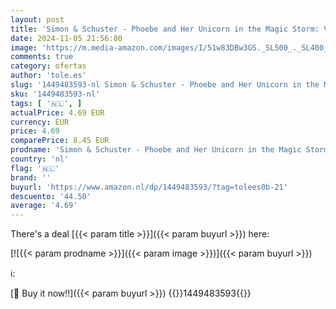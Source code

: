 ```yaml
---
layout: post
title: 'Simon & Schuster - Phoebe and Her Unicorn in the Magic Storm: Volume 6'
date: 2024-11-05 21:56:00
image: 'https://m.media-amazon.com/images/I/51w83DBw3GS._SL500_._SL400_.jpg'
comments: true
category: ofertas
author: 'tole.es'
slug: '1449483593-nl Simon & Schuster - Phoebe and Her Unicorn in the Magic...'
sku: '1449483593-nl'
tags: [ '🇳🇱', ]
actualPrice: 4.69 EUR
currency: EUR
price: 4.69
comparePrice: 8.45 EUR
prodname: 'Simon & Schuster - Phoebe and Her Unicorn in the Magic Storm: Volume 6'
country: 'nl'
flag: '🇳🇱'
brand: ''
buyurl: 'https://www.amazon.nl/dp/1449483593/?tag=tolees0b-21'
descuento: '44.50'
average: '4.69'
---
```


There's a deal [{{< param title >}}]({{< param buyurl >}})  here:

[![{{< param prodname >}}]({{< param image >}})]({{< param buyurl >}})

ℹ️:


[🛒 Buy it now!!]({{< param buyurl >}})
{{<world>}}1449483593{{</world>}}
